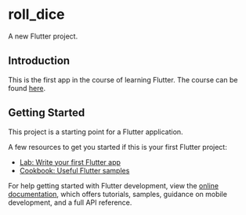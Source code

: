 # roll_dice

A new Flutter project.

## Introduction

This is the first app in the course of learning Flutter. The course can be found [here](https://www.udemy.com/course/learn-flutter-dart-to-build-ios-android-apps/).

## Getting Started

This project is a starting point for a Flutter application.

A few resources to get you started if this is your first Flutter project:

- [Lab: Write your first Flutter app](https://docs.flutter.dev/get-started/codelab)
- [Cookbook: Useful Flutter samples](https://docs.flutter.dev/cookbook)

For help getting started with Flutter development, view the
[online documentation](https://docs.flutter.dev/), which offers tutorials,
samples, guidance on mobile development, and a full API reference.
